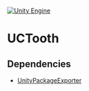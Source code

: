 [![Unity Engine](https://img.shields.io/badge/Unity%20Engine-2020.1.0f1-blue.svg)](https://unity3d.com/get-unity/download/archive)

# UCTooth

## Dependencies

* [UnityPackageExporter](https://github.com/jcs090218/UnityPackageExporter)
